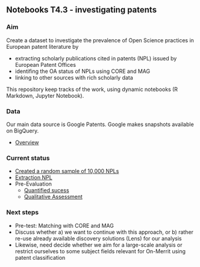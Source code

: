 ## Notebooks T4.3 - investigating patents 

### Aim

Create a dataset to investigate the prevalence of  Open Science practices in European patent literature by 

- extracting scholarly publications cited in patents (NPL) issued by European Patent Offices
- identifing the OA status of NPLs using CORE and MAG
- linking to other sources with rich scholarly data 

This repository keep tracks of the work, using dynamic notebooks (R Markdown, Jupyter Notebook). 

### Data

Our main data source is Google Patents. Google makes snapshots available on BigQuery. 

- [Overview](https://github.com/on-merrit/patent_exploration/blob/master/notes.md)


### Current status

- [Created a random sample of 10,000 NPLs](https://github.com/on-merrit/patent_exploration/blob/master/ep_npl_sample.md)
- [Extraction NPL](https://github.com/on-merrit/patent_exploration/blob/master/extract_references/extract_references.ipynb)
- Pre-Evaluation
	- [Quantified sucess](https://github.com/on-merrit/patent_exploration/blob/master/extract_references/quantify_success.md)
	- [Qualitative Assessment](https://github.com/on-merrit/patent_exploration/blob/master/ep_npl_eval.md)

### Next steps

- Pre-test: Matching with CORE and MAG
- Discuss whether a) we want to continue with this approach, or b) rather re-use already available discovery solutions (Lens) for our analysis 
- Likewise, need decide whether we aim for a large-scale analysis or restrict ourselves to some subject fields relevant for On-Merrit using patent classification
